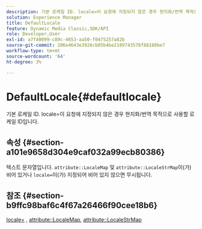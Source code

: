 ```yaml
---
description: 기본 로케일 ID. locale=이 요청에 지정되지 않은 경우 현지화/번역 목적으로 사용할 로케일 ID입니다.
solution: Experience Manager
title: DefaultLocale
feature: Dynamic Media Classic,SDK/API
role: Developer,User
exl-id: a7f40099-c89c-4653-aa50-f0475257a82b
source-git-commit: 206e4643e3926cb85b4be2189743578f88180be7
workflow-type: tm+mt
source-wordcount: '64'
ht-degree: 3%

---
```


# DefaultLocale{#defaultlocale}

기본 로케일 ID. locale=이 요청에 지정되지 않은 경우 현지화/번역 목적으로 사용할 로케일 ID입니다.

## 속성 {#section-a101e9658d304e9caf032a99ecb80386}

텍스트 문자열입니다. `attribute::LocaleMap` 및 `attribute::LocaleStrMap`이(가) 비어 있거나 `locale=`이(가) 지정되어 비어 있지 않으면 무시됩니다.

## 참조 {#section-b9ffc98baf6c4f67a26466f90cee18b6}

[locale=](../../../../../is-api/http-ref/image-serving-api-ref/c-http-protocol-reference/c-command-reference/r-locale.md#reference-8a846b2fbc004a12821b956ed3b25cfb) , [attribute::LocaleMap](../../../../../is-api/image-catalog/image-serving-api-ref/c-image-catalog-reference/c-attributes-reference/r-localemap.md#reference-49bbf598f8ea47c3a563755cef306318), [attribute::LocaleStrMap](../../../../../is-api/image-catalog/image-serving-api-ref/c-image-catalog-reference/c-attributes-reference/r-localestrmap.md#reference-98c42070a4bc4baf92537132be2b5b1e)

